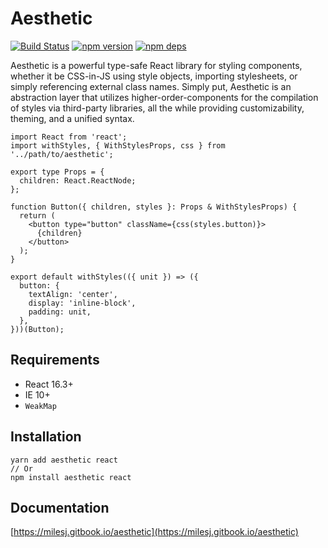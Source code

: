# Aesthetic

[![Build Status](https://travis-ci.org/milesj/aesthetic.svg?branch=master)](https://travis-ci.org/milesj/aesthetic)
[![npm version](https://badge.fury.io/js/aesthetic.svg)](https://www.npmjs.com/package/aesthetic)
[![npm deps](https://david-dm.org/milesj/aesthetic.svg?path=packages/core)](https://www.npmjs.com/package/aesthetic)

Aesthetic is a powerful type-safe React library for styling components, whether it be CSS-in-JS
using style objects, importing stylesheets, or simply referencing external class names. Simply put,
Aesthetic is an abstraction layer that utilizes higher-order-components for the compilation of
styles via third-party libraries, all the while providing customizability, theming, and a unified
syntax.

```tsx
import React from 'react';
import withStyles, { WithStylesProps, css } from '../path/to/aesthetic';

export type Props = {
  children: React.ReactNode;
};

function Button({ children, styles }: Props & WithStylesProps) {
  return (
    <button type="button" className={css(styles.button)}>
      {children}
    </button>
  );
}

export default withStyles(({ unit }) => ({
  button: {
    textAlign: 'center',
    display: 'inline-block',
    padding: unit,
  },
}))(Button);
```

## Requirements

- React 16.3+
- IE 10+
- `WeakMap`

## Installation

```
yarn add aesthetic react
// Or
npm install aesthetic react
```

## Documentation

[https://milesj.gitbook.io/aesthetic](https://milesj.gitbook.io/aesthetic)
